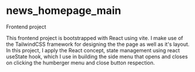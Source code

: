 # news_homepage_main
Frontend project

This frontend project is bootstrapped with React using vite. 
I make use of the TailwindCSS framework for designing the the page as well as it's layout.
In this project, I apply the React concept, state management using react useState hook, which I use in building the side menu
that opens and closes on clicking the humberger menu and close button respection.
